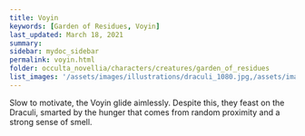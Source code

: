 ```yaml
---
title: Voyin
keywords: [Garden of Residues, Voyin]
last_updated: March 18, 2021
summary: 
sidebar: mydoc_sidebar
permalink: voyin.html
folder: occulta_novellia/characters/creatures/garden_of_residues
list_images: '/assets/images/illustrations/draculi_1080.jpg,/assets/images/illustrations/laurence_the_duelist_1080.png,/assets/images/illustrations/iscara_the_ten_thousand_guns_1080.png,/assets/images/illustrations/alpha_draculi_1080.png'
---
```


Slow to motivate, the Voyin glide aimlessly. Despite this, they feast on the Draculi, smarted by the hunger that comes from random proximity and a strong sense of smell.
